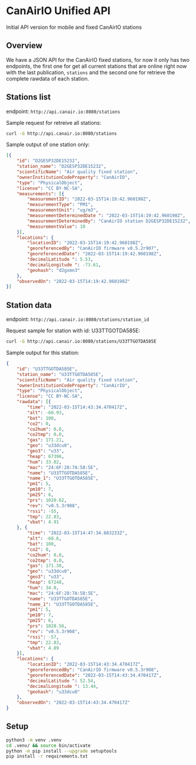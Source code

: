 # CanAirIO Unified API

Initial API version for mobile and fixed CanAirIO stations

## Overview

We have a JSON API for the CanAirIO fixed stations, for now it only has two endpoints, the first one for get all current stations that are online right now with the last publication, `stations` and the second one for retrieve the complete rawdata of each station.

## Stations list

endpoint: `http://api.canair.io:8080/stations`  

Sample request for retreive all stations:

```bash
curl -G http://api.canair.io:8080/stations
```

Sample output of one station only:

```json
[{
	"id": "D2GESP32DE15232",
	"station_name": "D2GESP32DE15232",
	"scientificName": "Air quality fixed station",
	"ownerInstitutionCodeProperty": "CanAirIO",
	"type": "PhysicalObject",
	"license": "CC BY-NC-SA",
	"measurements": [{
		"measurementID": "2022-03-15T14:19:42.960198Z",
		"measurementType": "PM1",
		"measurementUnit": "ug/m3",
		"measurementDeterminedDate ": "2022-03-15T14:19:42.960198Z",
		"measurementDeterminedBy": "CanAirIO station D2GESP32DE15232",
		"measurementValue": 10
	}],
	"locations": {
		"locationID": "2022-03-15T14:19:42.960198Z",
		"georeferencedBy": "CanAirIO firmware v0.5.2r907",
		"georeferencedDate": "2022-03-15T14:19:42.960198Z",
		"decimalLatitude ": 5.53,
		"decimalLongitude ": -73.61,
		"geohash": "d2gxmn3"
	},
	"observedOn": "2022-03-15T14:19:42.960198Z"
}]
```


## Station data

endpoint: `http://api.canair.io:8080/stations/station_id`  

Request sample for station with id: U33TTGOTDA585E:  

```bash
curl -G http://api.canair.io:8080/stations/U33TTGOTDA585E
```

Sample output for this station:

```json
{
	"id": "U33TTGOTDA585E",
	"station_name": "U33TTGOTDA585E",
	"scientificName": "Air quality fixed station",
	"ownerInstitutionCodeProperty": "CanAirIO",
	"type": "PhysicalObject",
	"license": "CC BY-NC-SA",
	"rawdata": [{
		"time": "2022-03-15T14:43:34.470417Z",
		"alt": -60.93,
		"bat": 100,
		"co2": 0,
		"co2hum": 0.0,
		"co2tmp": 0.0,
		"gas": 171.21,
		"geo": "u33dcu0",
		"geo3": "u33",
		"heap": 67396,
		"hum": 33.82,
		"mac": "24:6F:28:7A:58:5E",
		"name": "U33TTGOTDA585E",
		"name_1": "U33TTGOTDA585E",
		"pm1": 5,
		"pm10": 7,
		"pm25": 6,
		"prs": 1020.62,
		"rev": "v0.5.3r908",
		"rssi": -55,
		"tmp": 22.83,
		"vbat": 4.91
	}, {
		"time": "2022-03-15T14:47:34.683233Z",
		"alt": -60.6,
		"bat": 100,
		"co2": 0,
		"co2hum": 0.0,
		"co2tmp": 0.0,
		"gas": 171.38,
		"geo": "u33dcu0",
		"geo3": "u33",
		"heap": 67248,
		"hum": 34.0,
		"mac": "24:6F:28:7A:58:5E",
		"name": "U33TTGOTDA585E",
		"name_1": "U33TTGOTDA585E",
		"pm1": 5,
		"pm10": 7,
		"pm25": 6,
		"prs": 1020.56,
		"rev": "v0.5.3r908",
		"rssi": -57,
		"tmp": 22.83,
		"vbat": 4.89
	}],
	"locations": {
		"locationID": "2022-03-15T14:43:34.470417Z",
		"georeferencedBy": "CanAirIO firmware v0.5.3r908",
		"georeferencedDate": "2022-03-15T14:43:34.470417Z",
		"decimalLatitude ": 52.54,
		"decimalLongitude ": 13.44,
		"geohash": "u33dcu0"
	},
	"observedOn": "2022-03-15T14:43:34.470417Z"
}
```

## Setup 

```bash
python3 -m venv .venv
cd .venv/ && source bin/activate
python -m pip install --upgrade setuptools
pip install -r requirements.txt
```
